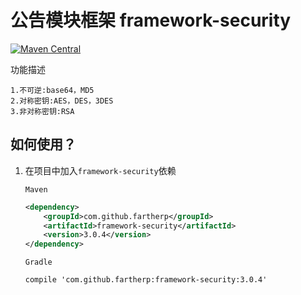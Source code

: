 # 公告模块框架 framework-security
[![Maven Central](https://maven-badges.herokuapp.com/maven-central/com.github.fartherp/framework-security/badge.svg)](https://maven-badges.herokuapp.com/maven-central/com.github.fartherp/framework-security/)

功能描述

```
1.不可逆:base64，MD5
2.对称密钥:AES，DES，3DES
3.非对称密钥:RSA
```

## 如何使用？
1. 在项目中加入```framework-security```依赖

    ```Maven```
    ``` xml
    <dependency>
        <groupId>com.github.fartherp</groupId>
        <artifactId>framework-security</artifactId>
        <version>3.0.4</version>
    </dependency>
    ```
    ```Gradle```
    ```
    compile 'com.github.fartherp:framework-security:3.0.4'
    ```